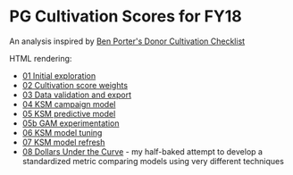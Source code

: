# PG Cultivation Scores for FY18

An analysis inspired by [Ben Porter's Donor Cultivation Checklist](https://www.case.org/currents/x74757)

HTML rendering:

  * [01 Initial exploration](https://phively.github.io/ksm-models/pg-cultivation-score-fy18/01%20Initial%20exploration.nb.html)
  * [02 Cultivation score weights](https://phively.github.io/ksm-models/pg-cultivation-score-fy18/02%20Cultivation%20score%20weights.nb.html)
  * [03 Data validation and export](https://phively.github.io/ksm-models/pg-cultivation-score-fy18/03%20Data%20validation%20and%20export.nb.html)
  * [04 KSM campaign model](https://phively.github.io/ksm-models/pg-cultivation-score-fy18/04%20KSM%20campaign%20model.nb.html)
  * [05 KSM predictive model](https://phively.github.io/ksm-models/pg-cultivation-score-fy18/05%20KSM%20predictive%20model.nb.html)
  * [05b GAM experimentation](https://phively.github.io/ksm-models/pg-cultivation-score-fy18/05b%20GAM%20experimentation.nb.html)
  * [06 KSM model tuning](https://phively.github.io/ksm-models/pg-cultivation-score-fy18/06%20KSM%20model%20tuning.nb.html)
  * [07 KSM model refresh](https://phively.github.io/ksm-models/pg-cultivation-score-fy18/07%20KSM%20model%20refresh.nb.html)
  * [08 Dollars Under the Curve](https://phively.github.io/ksm-models/pg-cultivation-score-fy18/08%20Dollars%20Under%20the%20Curve.nb.html) - my half-baked attempt to develop a standardized metric comparing models using very different techniques